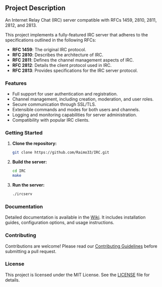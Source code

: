 ## Project Description

An Internet Relay Chat (IRC) server compatible with RFCs 1459, 2810, 2811, 2812, and 2813.

This project implements a fully-featured IRC server that adheres to the specifications outlined in the following RFCs:
- **RFC 1459**: The original IRC protocol.
- **RFC 2810**: Describes the architecture of IRC.
- **RFC 2811**: Defines the channel management aspects of IRC.
- **RFC 2812**: Details the client protocol used in IRC.
- **RFC 2813**: Provides specifications for the IRC server protocol.

### Features

- Full support for user authentication and registration.
- Channel management, including creation, moderation, and user roles.
- Secure communication through SSL/TLS.
- Extensible commands and modes for both users and channels.
- Logging and monitoring capabilities for server administration.
- Compatibility with popular IRC clients.

### Getting Started

1. **Clone the repository:**
    ```sh
    git clone https://github.com/Raimo33/IRC.git
    ```

2. **Build the server:**
    ```sh
    cd IRC
    make
    ```

3. **Run the server:**
    ```sh
    ./ircserv
    ```

### Documentation

Detailed documentation is available in the [Wiki](https://github.com/Raimo33/IRC/wiki). It includes installation guides, configuration options, and usage instructions.

### Contributing

Contributions are welcome! Please read our [Contributing Guidelines](https://github.com/Raimo33/IRC/blob/main/CONTRIBUTING.md) before submitting a pull request.

### License

This project is licensed under the MIT License. See the [LICENSE](https://github.com/Raimo33/IRC/blob/main/LICENSE) file for details.
